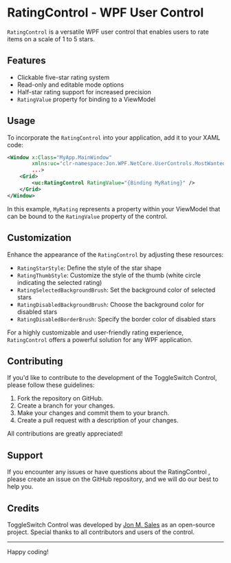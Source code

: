 # RatingControl - WPF User Control

`RatingControl` is a versatile WPF user control that enables users to rate items on a scale of 1 to 5 stars.

## Features

- Clickable five-star rating system
- Read-only and editable mode options
- Half-star rating support for increased precision
- `RatingValue` property for binding to a ViewModel

## Usage

To incorporate the `RatingControl` into your application, add it to your XAML code:

```xml
<Window x:Class="MyApp.MainWindow"
        xmlns:uc="clr-namespace:Jon.WPF.NetCore.UserControls.MostWanted.Controls;assembly=Jon.WPF.NetCore.UserControls.MostWanted"
        ...>
    <Grid>
        <uc:RatingControl RatingValue="{Binding MyRating}" />
    </Grid>
</Window>
```

In this example, `MyRating` represents a property within your ViewModel that can be bound to the `RatingValue` property of the control.

## Customization

Enhance the appearance of the `RatingControl` by adjusting these resources:

- `RatingStarStyle`: Define the style of the star shape
- `RatingThumbStyle`: Customize the style of the thumb (white circle indicating the selected rating)
- `RatingSelectedBackgroundBrush`: Set the background color of selected stars
- `RatingDisabledBackgroundBrush`: Choose the background color for disabled stars
- `RatingDisabledBorderBrush`: Specify the border color of disabled stars

For a highly customizable and user-friendly rating experience, `RatingControl` offers a powerful solution for any WPF application.

## Contributing

If you'd like to contribute to the development of the ToggleSwitch Control, please follow these guidelines:

1. Fork the repository on GitHub.
2. Create a branch for your changes.
3. Make your changes and commit them to your branch.
4. Create a pull request with a description of your changes.

All contributions are greatly appreciated!

## Support

If you encounter any issues or have questions about the RatingControl , please create an issue on the GitHub repository, and we will do our best to help you.

## Credits

ToggleSwitch Control was developed by [Jon M. Sales](mailto:jonsales@jonmsales.com) as an open-source project. Special thanks to all contributors and users of the control.

---

Happy coding!